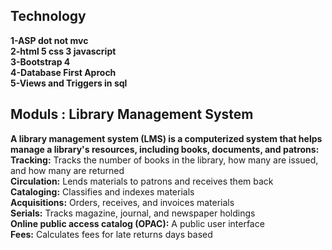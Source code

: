 <h2>Technology </h2>
<b>1-ASP dot not mvc </br>
2-html 5 css 3 javascript </br>
3-Bootstrap 4</br>
4-Database First Aproch </br>
5-Views and Triggers in sql </br></b>

<h2>Moduls : Library Management System </h2>
<b>A library management system (LMS) is a computerized system that helps manage a library's resources, including books, documents, and patrons: 
</b></br>
<b>Tracking:</b> Tracks the number of books in the library, how many are issued, and how many are returned </br>
<b>Circulation:</b> Lends materials to patrons and receives them back </br>
<b>Cataloging:</b> Classifies and indexes materials </br>
<b>Acquisitions:</b> Orders, receives, and invoices materials </br>
<b>Serials:</b> Tracks magazine, journal, and newspaper holdings </br>
<b>Online public access catalog (OPAC):</b> A public user interface </br>
<b>Fees:</b> Calculates fees for late returns days based  </br>
